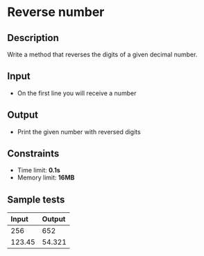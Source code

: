 # Reverse number

## Description
Write a method that reverses the digits of a given decimal number.

## Input
- On the first line you will receive a number

## Output
- Print the given number with reversed digits

## Constraints
- Time limit: **0.1s**
- Memory limit: **16MB**

## Sample tests

| Input  | Output |
|:-------|:-------|
| 256    | 652    |
| 123.45 | 54.321 |
